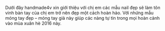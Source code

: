 Dưới đây handmade4v xin giới thiệu với chị em các mẫu nail đẹp sẽ làm tôn  vinh bàn tay của chị em trở nên đẹp một cách hoàn hảo. Với nhứng mẫu móng tay đẹp – móng tay giả này giúp các nàng tự tin trong mọi hoàn cảnh vào mùa xuân hè 2016 này.

